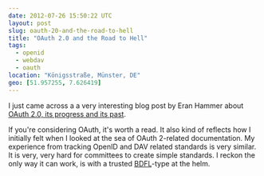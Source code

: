 ```yaml
---
date: 2012-07-26 15:50:22 UTC
layout: post
slug: oauth-20-and-the-road-to-hell
title: "OAuth 2.0 and the Road to Hell"
tags:
  - openid
  - webdav
  - oauth
location: "Königsstraße, Münster, DE"
geo: [51.957255, 7.626419]
---
```

<p>I just came across a a very interesting blog post by Eran Hammer about <a href="http://hueniverse.com/2012/07/oauth-2-0-and-the-road-to-hell/">OAuth 2.0, its progress and its past</a>.</p>

<p>If you're considering OAuth, it's worth a read. It also kind of reflects how I initially felt when I looked at the sea of OAuth 2-related documentation. My experience from tracking OpenID and DAV related standards is very similar. It is very, very hard for committees to create simple standards. I reckon the only way it can work, is with a trusted <a href="https://en.wikipedia.org/wiki/Benevolent_Dictator_for_Life">BDFL</a>-type at the helm.</p>

